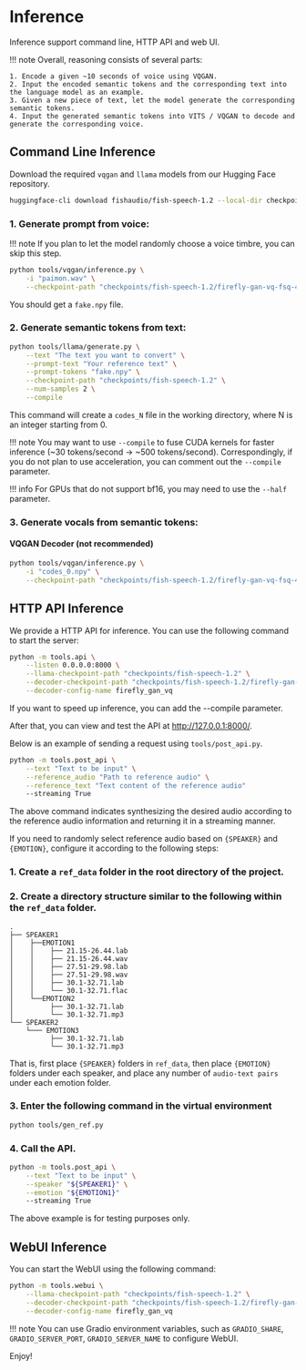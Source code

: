 # Inference

Inference support command line, HTTP API and web UI.

!!! note
Overall, reasoning consists of several parts:

    1. Encode a given ~10 seconds of voice using VQGAN.
    2. Input the encoded semantic tokens and the corresponding text into the language model as an example.
    3. Given a new piece of text, let the model generate the corresponding semantic tokens.
    4. Input the generated semantic tokens into VITS / VQGAN to decode and generate the corresponding voice.

## Command Line Inference

Download the required `vqgan` and `llama` models from our Hugging Face repository.

```bash
huggingface-cli download fishaudio/fish-speech-1.2 --local-dir checkpoints/fish-speech-1.2
```

### 1. Generate prompt from voice:

!!! note
If you plan to let the model randomly choose a voice timbre, you can skip this step.

```bash
python tools/vqgan/inference.py \
    -i "paimon.wav" \
    --checkpoint-path "checkpoints/fish-speech-1.2/firefly-gan-vq-fsq-4x1024-42hz-generator.pth"
```

You should get a `fake.npy` file.

### 2. Generate semantic tokens from text:

```bash
python tools/llama/generate.py \
    --text "The text you want to convert" \
    --prompt-text "Your reference text" \
    --prompt-tokens "fake.npy" \
    --checkpoint-path "checkpoints/fish-speech-1.2" \
    --num-samples 2 \
    --compile
```

This command will create a `codes_N` file in the working directory, where N is an integer starting from 0.

!!! note
You may want to use `--compile` to fuse CUDA kernels for faster inference (~30 tokens/second -> ~500 tokens/second).
Correspondingly, if you do not plan to use acceleration, you can comment out the `--compile` parameter.

!!! info
For GPUs that do not support bf16, you may need to use the `--half` parameter.

### 3. Generate vocals from semantic tokens:

#### VQGAN Decoder (not recommended)

```bash
python tools/vqgan/inference.py \
    -i "codes_0.npy" \
    --checkpoint-path "checkpoints/fish-speech-1.2/firefly-gan-vq-fsq-4x1024-42hz-generator.pth"
```

## HTTP API Inference

We provide a HTTP API for inference. You can use the following command to start the server:

```bash
python -m tools.api \
    --listen 0.0.0.0:8000 \
    --llama-checkpoint-path "checkpoints/fish-speech-1.2" \
    --decoder-checkpoint-path "checkpoints/fish-speech-1.2/firefly-gan-vq-fsq-4x1024-42hz-generator.pth" \
    --decoder-config-name firefly_gan_vq
```

If you want to speed up inference, you can add the --compile parameter.

After that, you can view and test the API at http://127.0.0.1:8000/.

Below is an example of sending a request using `tools/post_api.py`.

```bash
python -m tools.post_api \
    --text "Text to be input" \
    --reference_audio "Path to reference audio" \
    --reference_text "Text content of the reference audio"
    --streaming True
```

The above command indicates synthesizing the desired audio according to the reference audio information and returning it in a streaming manner.

If you need to randomly select reference audio based on `{SPEAKER}` and `{EMOTION}`, configure it according to the following steps:

### 1. Create a `ref_data` folder in the root directory of the project.

### 2. Create a directory structure similar to the following within the `ref_data` folder.

```
.
├── SPEAKER1
│    ├──EMOTION1
│    │    ├── 21.15-26.44.lab
│    │    ├── 21.15-26.44.wav
│    │    ├── 27.51-29.98.lab
│    │    ├── 27.51-29.98.wav
│    │    ├── 30.1-32.71.lab
│    │    └── 30.1-32.71.flac
│    └──EMOTION2
│         ├── 30.1-32.71.lab
│         └── 30.1-32.71.mp3
└── SPEAKER2
    └─── EMOTION3
          ├── 30.1-32.71.lab
          └── 30.1-32.71.mp3
```

That is, first place `{SPEAKER}` folders in `ref_data`, then place `{EMOTION}` folders under each speaker, and place any number of `audio-text pairs` under each emotion folder.

### 3. Enter the following command in the virtual environment

```bash
python tools/gen_ref.py

```

### 4. Call the API.

```bash
python -m tools.post_api \
    --text "Text to be input" \
    --speaker "${SPEAKER1}" \
    --emotion "${EMOTION1}"
    --streaming True
```

The above example is for testing purposes only.

## WebUI Inference

You can start the WebUI using the following command:

```bash
python -m tools.webui \
    --llama-checkpoint-path "checkpoints/fish-speech-1.2" \
    --decoder-checkpoint-path "checkpoints/fish-speech-1.2/firefly-gan-vq-fsq-4x1024-42hz-generator.pth" \
    --decoder-config-name firefly_gan_vq
```

!!! note
You can use Gradio environment variables, such as `GRADIO_SHARE`, `GRADIO_SERVER_PORT`, `GRADIO_SERVER_NAME` to configure WebUI.

Enjoy!
